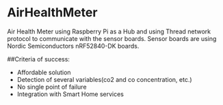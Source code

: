 # AirHealthMeter

Air Health Meter using Raspberry Pi as a Hub and using Thread network protocol to communicate with the sensor boards. Sensor boards are using Nordic Semiconductors nRF52840-DK boards.

##Criteria of success:

- Affordable solution
- Detection of several variables(co2 and co concentration, etc.)
- No single point of failure
- Integration with Smart Home services
